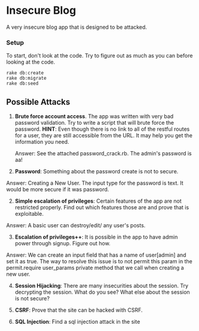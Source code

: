 # Insecure Blog

A very insecure blog app that is designed to be attacked.

### Setup

To start, don't look at the code.  Try to figure out as much as you can before looking at the code.

```
rake db:create
rake db:migrate
rake db:seed
```

## Possible Attacks

1. __Brute force account access__.  The app was written with very bad password validation.  Try to write a script that will brute force the password.  __HINT__: Even though there is no link to all of the restful routes for a user, they are still accessible from the URL.  It may help you get the information you need.

     Answer:  See the attached password_crack.rb.  The admin's password is aa!


2. __Password__: Something about the password create is not to secure.

Answer:  Creating a New User.  The input type for the password is text.  It would be more secure if it was password.


2. __Simple escalation of privileges__: Certain features of the app are not restricted properly.  Find out which features those are and prove that is exploitable.

  Answer:  A basic user can destroy/edit/ any user's posts.


3. __Escalation of privileges++__: It is possible in the app to have admin power through signup.  Figure out how.

  Answer:  We can create an input field that has a name of user[admin] and set it as true.  The way to resolve this issue is to not permit this param in the permit.require user_params private method that we call when creating a new user.

4. __Session Hijacking__: There are many insecurities about the session.  Try decrypting the session.  What do you see?  What else about the session is not secure?


5. __CSRF__: Prove that the site can be hacked with CSRF.



6. __SQL Injection__: Find a sql injection attack in the site


